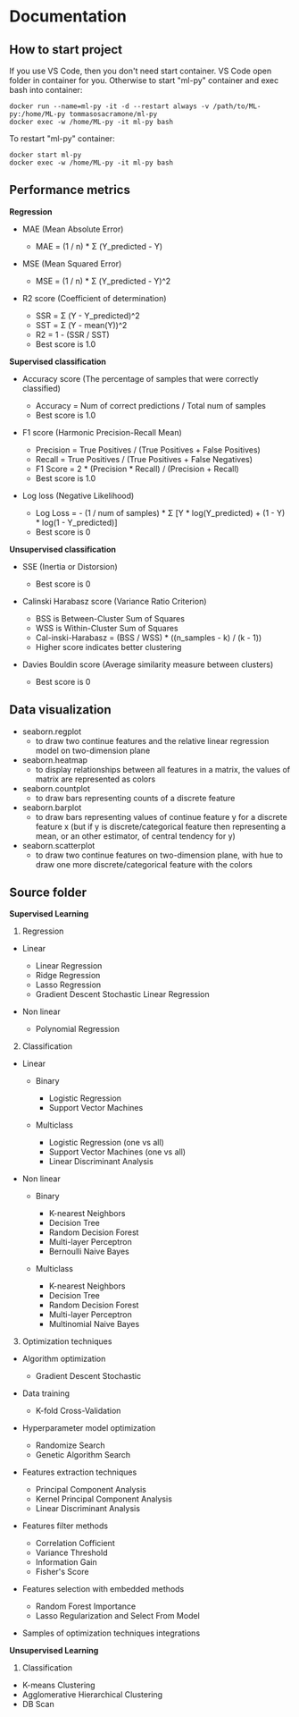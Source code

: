 # Documentation

## How to start project

If you use VS Code, then you don't need start container. VS Code open folder in container for you.
Otherwise to start "ml-py" container and exec bash into container:

```
docker run --name=ml-py -it -d --restart always -v /path/to/ML-py:/home/ML-py tommasosacramone/ml-py
docker exec -w /home/ML-py -it ml-py bash 
```

To restart "ml-py" container:

```
docker start ml-py
docker exec -w /home/ML-py -it ml-py bash 
```

## Performance metrics 

**Regression**

- MAE (Mean Absolute Error)
  - MAE = (1 / n) * Σ (Y_predicted - Y)

- MSE (Mean Squared Error)
  - MSE = (1 / n) * Σ (Y_predicted - Y)^2

- R2 score (Coefficient of determination)
  - SSR = Σ (Y - Y_predicted)^2
  - SST = Σ (Y - mean(Y))^2
  - R2 = 1 - (SSR / SST) 
  - Best score is 1.0

**Supervised classification**

- Accuracy score (The percentage of samples that were correctly classified)
  - Accuracy = Num of correct predictions / Total num of samples 
  - Best score is 1.0

- F1 score (Harmonic Precision-Recall Mean)
  - Precision = True Positives / (True Positives + False Positives)
  - Recall = True Positives / (True Positives + False Negatives)
  - F1 Score = 2 * (Precision * Recall) / (Precision + Recall)
  - Best score is 1.0

- Log loss (Negative Likelihood)
  - Log Loss = - (1 / num of samples) * Σ [Y * log(Y_predicted) + (1 - Y) * log(1 - Y_predicted)]
  - Best score is 0

**Unsupervised classification**

- SSE (Inertia or Distorsion)
  - Best score is 0

- Calinski Harabasz score (Variance Ratio Criterion)
  - BSS is Between-Cluster Sum of Squares
  - WSS is Within-Cluster Sum of Squares
  - Cal-inski-Harabasz = (BSS / WSS) * ((n_samples - k) / (k - 1))
  - Higher score indicates better clustering 

- Davies Bouldin score (Average similarity measure between clusters)
  - Best score is 0

## Data visualization

- seaborn.regplot
  - to draw two continue features and the relative linear regression model on two-dimension plane
- seaborn.heatmap
  - to display relationships between all features in a matrix, the values of matrix are represented as colors
- seaborn.countplot
  - to draw bars representing counts of a discrete feature
- seaborn.barplot
  - to draw bars representing values of continue feature y for a discrete feature x (but if y is discrete/categorical feature then representing a mean, or an other estimator, of central tendency for y)
- seaborn.scatterplot
  - to draw two continue features on two-dimension plane, with hue to draw one more discrete/categorical feature with the colors

## Source folder

**Supervised Learning**

1. Regression

  - Linear
    - Linear Regression
    - Ridge Regression
    - Lasso Regression
    - Gradient Descent Stochastic Linear Regression
    
  - Non linear
    - Polynomial Regression

2. Classification

  - Linear

    - Binary      
      - Logistic Regression
      - Support Vector Machines

    - Multiclass      
      - Logistic Regression (one vs all)
      - Support Vector Machines (one vs all)      
      - Linear Discriminant Analysis

  - Non linear

    - Binary
      - K-nearest Neighbors
      - Decision Tree
      - Random Decision Forest
      - Multi-layer Perceptron 
      - Bernoulli Naive Bayes      

    - Multiclass
      - K-nearest Neighbors
      - Decision Tree
      - Random Decision Forest
      - Multi-layer Perceptron 
      - Multinomial Naive Bayes       

3. Optimization techniques

  - Algorithm optimization
    - Gradient Descent Stochastic

  - Data training
    - K-fold Cross-Validation  

  - Hyperparameter model optimization
    - Randomize Search
    - Genetic Algorithm Search 
  
  - Features extraction techniques
    - Principal Component Analysis
    - Kernel Principal Component Analysis
    - Linear Discriminant Analysis

  - Features filter methods
    - Correlation Cofficient
    - Variance Threshold
    - Information Gain    
    - Fisher's Score
  
  - Features selection with embedded methods
    - Random Forest Importance
    - Lasso Regularization and Select From Model  
  
  - Samples of optimization techniques integrations
  
**Unsupervised Learning**    

1. Classification

  - K-means Clustering
  - Agglomerative Hierarchical Clustering
  - DB Scan
  




